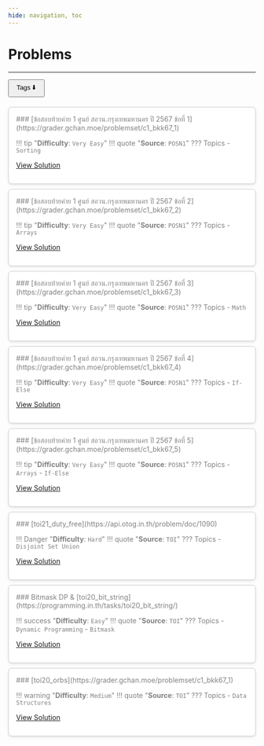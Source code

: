 ```yaml
---
hide: navigation, toc
---
```


# Problems
---

<!-- Tags menu at the top -->
<div style="margin-bottom: 20px;">
  <button class="tag-toggle" id="toggle-tags-btn" onclick="toggleTagPicker()" style="padding:5px 15px; cursor:pointer;">Tags ⬇️</button>
</div>

<!-- Tag picker -->
<div class="tagbox" id="tag-picker" style="border:1px solid #868686; padding:10px; margin-bottom:20px; border-radius:5px; max-width:600px; display:none;">

  <!-- Difficulty filter -->
  <strong>Difficulty: (วัดจากความยากในการแก้เมื่อคุณเข้าใจเนื้อหาที่ต้องใช้ในโจทย์ข้อนั้นแล้ว)</strong><br>
  <label><input type="checkbox" value="Very Easy" class="filter-difficulty"> Very Easy</label>
  <label><input type="checkbox" value="Easy" class="filter-difficulty"> Easy</label>
  <label><input type="checkbox" value="Medium" class="filter-difficulty"> Medium</label>
  <label><input type="checkbox" value="Hard" class="filter-difficulty"> Hard</label>
  <br><br>

  <!-- Source filter -->
  <strong>Source:</strong><br>
  <label><input type="checkbox" value="TOI" class="filter-source"> TOI</label>
  <label><input type="checkbox" value="POSN1" class="filter-source"> POSN1</label>
  <br><br>

  <!-- Topics filter -->
  <strong>Topics:</strong><br>
  <label><input type="checkbox" value="Sorting" class="tag"> Sorting</label>
  <label><input type="checkbox" value="Arrays" class="tag"> Arrays</label>
  <label><input type="checkbox" value="If-Else" class="tag"> If-Else</label>
  <label><input type="checkbox" value="Math" class="tag"> Math</label>
  <label><input type="checkbox" value="Data Structures" class="tag"> Data Structures</label>
  <label><input type="checkbox" value="Disjoint Set Union" class="tag"> Disjoint Set Union</label>
  <label><input type="checkbox" value="Dynamic Programming" class="tag"> Dynamic Programming</label>
  <label><input type="checkbox" value="Bitmask" class="tag"> Bitmask</label>
</div>

<!-- Problems grid -->
<div class="grid cards" markdown="1">

<div class="problem-card" data-difficulty="Very Easy" data-source="POSN1" data-topics="Sorting" markdown="1">
### [ข้อสอบท้ายค่าย 1 ศูนย์ สอวน.กรุงเทพมหานคร ปี 2567 ข้อที่ 1](https://grader.gchan.moe/problemset/c1_bkk67_1)

!!! tip "**Difficulty**: `Very Easy`"
!!! quote "**Source**: `POSN1`"
??? Topics
    - `Sorting`

[View Solution](/problems/posn1_67_bkk_p1)
</div>

<div class="problem-card" data-difficulty="Very Easy" data-source="POSN1" data-topics="Arrays" markdown="1">
### [ข้อสอบท้ายค่าย 1 ศูนย์ สอวน.กรุงเทพมหานคร ปี 2567 ข้อที่ 2](https://grader.gchan.moe/problemset/c1_bkk67_2)

!!! tip "**Difficulty**: `Very Easy`"
!!! quote "**Source**: `POSN1`"
??? Topics
    - `Arrays`

[View Solution](/problems/posn1_67_bkk_p2)
</div>

<div class="problem-card" data-difficulty="Very Easy" data-source="POSN1" data-topics="Math" markdown="1">
### [ข้อสอบท้ายค่าย 1 ศูนย์ สอวน.กรุงเทพมหานคร ปี 2567 ข้อที่ 3](https://grader.gchan.moe/problemset/c1_bkk67_3)

!!! tip "**Difficulty**: `Very Easy`"
!!! quote "**Source**: `POSN1`"
??? Topics
    - `Math`

[View Solution](/problems/posn1_67_bkk_p3)
</div>

<div class="problem-card" data-difficulty="Very Easy" data-source="POSN1" data-topics="If-Else" markdown="1">
### [ข้อสอบท้ายค่าย 1 ศูนย์ สอวน.กรุงเทพมหานคร ปี 2567 ข้อที่ 4](https://grader.gchan.moe/problemset/c1_bkk67_4)

!!! tip "**Difficulty**: `Very Easy`"
!!! quote "**Source**: `POSN1`"
??? Topics
    - `If-Else`

[View Solution](/problems/posn1_67_bkk_p4)
</div>

<div class="problem-card" data-difficulty="Very Easy" data-source="POSN1" data-topics="Arrays,If-Else" markdown="1">
### [ข้อสอบท้ายค่าย 1 ศูนย์ สอวน.กรุงเทพมหานคร ปี 2567 ข้อที่ 5](https://grader.gchan.moe/problemset/c1_bkk67_5)

!!! tip "**Difficulty**: `Very Easy`"
!!! quote "**Source**: `POSN1`"
??? Topics
    - `Arrays`
    - `If-Else`

[View Solution](/problems/posn1_67_bkk_p5)
</div>

<div class="problem-card" data-difficulty="Hard" data-source="TOI" data-topics="Disjoint Set Union" markdown="1">
### [toi21_duty_free](https://api.otog.in.th/problem/doc/1090)

!!! Danger "**Difficulty**: `Hard`"
!!! quote "**Source**: `TOI`"
??? Topics
    - `Disjoint Set Union`

[View Solution](/problems/toi21_duty_free)
</div>

<div class="problem-card" data-difficulty="Easy" data-source="TOI" data-topics="Dynamic Programming,Bitmask" markdown="1">
### Bitmask DP & [toi20_bit_string](https://programming.in.th/tasks/toi20_bit_string/)

!!! success "**Difficulty**: `Easy`"
!!! quote "**Source**: `TOI`"
??? Topics
    - `Dynamic Programming`
    - `Bitmask`

[View Solution](/problems/toi20_bit_string)
</div>

<div class="problem-card" data-difficulty="Medium" data-source="TOI" data-topics="Data Structures" markdown="1">
### [toi20_orbs](https://grader.gchan.moe/problemset/c1_bkk67_1)

!!! warning "**Difficulty**: `Medium`"
!!! quote "**Source**: `TOI`"
??? Topics
    - `Data Structures`

[View Solution](/problems/toi20_orbs)
</div>

</div>

<!-- Scripts -->
<script>
// Toggle tag picker visibility and arrow direction
function toggleTagPicker() {
    const picker = document.getElementById('tag-picker');
    const btn = document.getElementById('toggle-tags-btn');

    const isHidden = picker.style.display === 'none';
    picker.style.display = isHidden ? 'block' : 'none';

    // Change arrow
    btn.textContent = isHidden ? 'Tags ⬇️' : 'Tags ⬆️';

    // Save visibility in localStorage
    localStorage.setItem('tagPickerVisible', picker.style.display);
}

// On page load, set arrow according to saved visibility
document.addEventListener("DOMContentLoaded", function() {
    const picker = document.getElementById('tag-picker');
    const btn = document.getElementById('toggle-tags-btn');
    const visible = localStorage.getItem('tagPickerVisible') || 'none';
    picker.style.display = visible;
    btn.textContent = visible === 'none' ? 'Tags ⬆️' : 'Tags ⬇️';

    // Add instant filtering when checkboxes are toggled
    document.querySelectorAll('.filter-difficulty, .filter-source, .tag').forEach(cb => {
        cb.addEventListener('change', applyFilter);
    });

    // Initial filter
    applyFilter();
});

// Apply filter
function applyFilter() {
    const selectedD = Array.from(document.querySelectorAll('.filter-difficulty:checked')).map(cb => cb.value);
    const selectedS = Array.from(document.querySelectorAll('.filter-source:checked')).map(cb => cb.value);
    const selectedT = Array.from(document.querySelectorAll('.tag:checked')).map(cb => cb.value);

    const cards = document.querySelectorAll('.problem-card');
    cards.forEach(card => {
        const cardD = card.getAttribute('data-difficulty').split(',').map(s => s.trim());
        const cardS = card.getAttribute('data-source').split(',').map(s => s.trim());
        const cardT = card.getAttribute('data-topics').split(',').map(s => s.trim());

        const visible = (selectedD.length === 0 || selectedD.some(d => cardD.includes(d))) &&
                        (selectedS.length === 0 || selectedS.some(s => cardS.includes(s))) &&
                        (selectedT.length === 0 || selectedT.some(t => cardT.includes(t)));

        card.style.display = visible ? '' : 'none';
    });
}
</script>

<!-- CSS -->
<style>
.grid.cards {
    display: grid;
    grid-template-columns: repeat(auto-fill, minmax(320px, 1fr));
    gap: 10px;
}
.problem-card {
    border: 1px solid #ccc;
    border-radius: 7px;
    padding: 15px;
    background: #fff;
    box-shadow: 0 2px 5px rgba(0,0,0,0.1);
    color: grey;
}
.tagbox {
    color: black;
    border-color: #868686;
}
</style>
